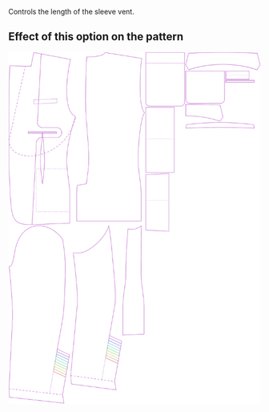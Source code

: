 Controls the length of the sleeve vent.

## Effect of this option on the pattern

![This image shows the effect of this option by superimposing several variants that have a different value for this option](jaeger_sleeveventlength_sample.svg "Effect of this option on the pattern")
